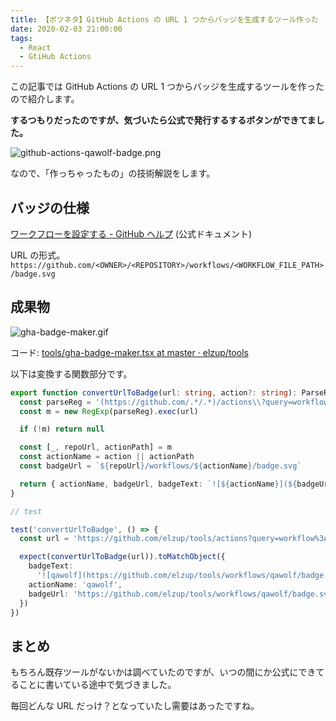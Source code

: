 ```yaml
---
title: 【ボツネタ】GitHub Actions の URL 1 つからバッジを生成するツール作った
date: 2020-02-03 21:00:00
tags:
  - React
  - GtiHub Actions
---
```


この記事では GitHub Actions の URL 1 つからバッジを生成するツールを作ったので紹介します。

**するつもりだったのですが、気づいたら公式で発行するするボタンができてました。**

![github-actions-qawolf-badge.png](https://elzup-image-storage.s3.amazonaws.com/blog/github-actions-qawolf-badge.png)

なので、「作っちゃったもの」の技術解説をします。

## バッジの仕様

[ワークフローを設定する \- GitHub ヘルプ](https://help.github.com/ja/actions/automating-your-workflow-with-github-actions/configuring-a-workflow#adding-a-workflow-status-badge-to-your-repository) (公式ドキュメント)

URL の形式。
`https://github.com/<OWNER>/<REPOSITORY>/workflows/<WORKFLOW_FILE_PATH>/badge.svg`

## 成果物

![gha-badge-maker.gif](https://elzup-image-storage.s3.amazonaws.com/blog/gha-badge-maker.gif)

コード: [tools/gha\-badge\-maker\.tsx at master · elzup/tools](https://github.com/elzup/tools/blob/master/pages/gha-badge-maker.tsx)

以下は変換する関数部分です。

```ts
export function convertUrlToBadge(url: string, action?: string): ParseResult {
  const parseReg = '(https://github.com/.*/.*)/actions\\?query=workflow%3A(.*)'
  const m = new RegExp(parseReg).exec(url)

  if (!m) return null

  const [_, repoUrl, actionPath] = m
  const actionName = action || actionPath
  const badgeUrl = `${repoUrl}/workflows/${actionName}/badge.svg`

  return { actionName, badgeUrl, badgeText: `![${actionName}](${badgeUrl})` }
}

// test

test('convertUrlToBadge', () => {
  const url = 'https://github.com/elzup/tools/actions?query=workflow%3Aqawolf'

  expect(convertUrlToBadge(url)).toMatchObject({
    badgeText:
      '![qawolf](https://github.com/elzup/tools/workflows/qawolf/badge.svg)',
    actionName: 'qawolf',
    badgeUrl: 'https://github.com/elzup/tools/workflows/qawolf/badge.svg',
  })
})
```

## まとめ

もちろん既存ツールがないかは調べていたのですが、いつの間にか公式にできてることに書いている途中で気づきました。

毎回どんな URL だっけ？となっていたし需要はあったですね。
